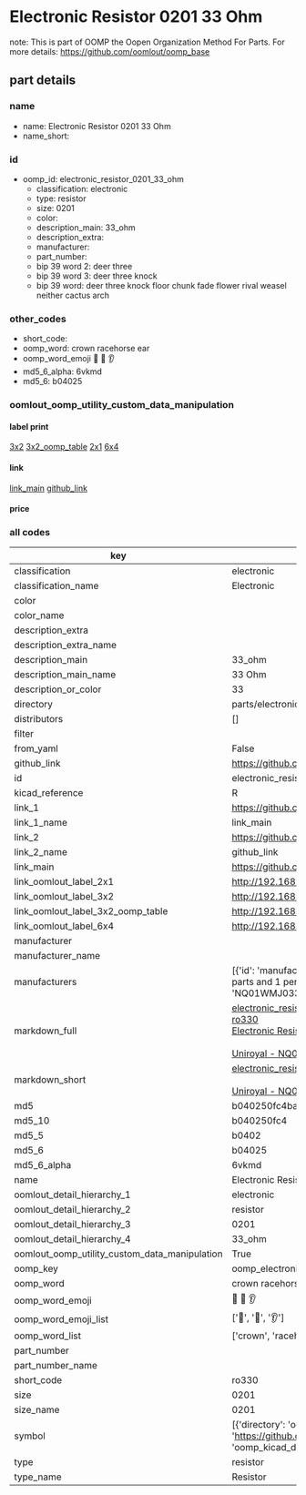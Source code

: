 # Electronic Resistor 0201 33 Ohm  

note: This is part of OOMP the Oopen Organization Method For Parts. For more details: https://github.com/oomlout/oomp_base

##  part details





### name
* name: Electronic Resistor 0201 33 Ohm
* name_short: 
### id
* oomp_id: electronic_resistor_0201_33_ohm
  * classification: electronic
  * type: resistor
  * size: 0201
  * color: 
  * description_main: 33_ohm
  * description_extra: 
  * manufacturer: 
  * part_number: 
  * bip 39 word 2: deer three
  * bip 39 word 3: deer three knock
  * bip 39 word: deer three knock floor chunk fade flower rival weasel neither cactus arch

### other_codes
* short_code: 
* oomp_word: crown racehorse ear
* oomp_word_emoji :crown: :racehorse: :ear:
* md5_6_alpha: 6vkmd
* md5_6: b04025






### oomlout_oomp_utility_custom_data_manipulation
#### label print
[3x2](http://192.168.1.245:1112/?label=oomp%206vkmd)
[3x2_oomp_table](http://192.168.1.107:1112/?label=oomp%206vkmd)
[2x1](http://192.168.1.242:1112/?label=oomp%206vkmd)
[6x4](http://192.168.1.55:1112/?label=oomp%206vkmd)    

#### link

[link_main](https://github.com/oomlout/oomlout_oomp_current_version_messy/tree/main/parts/electronic_resistor_0201_33_ohm) [github_link](https://github.com/oomlout/oomlout_oomp_part_src/tree/main/parts/electronic_resistor_0201_33_ohm)                             

#### price







### all codes 
| key | value |  
| --- | --- |  
| classification | electronic |  
| classification_name | Electronic |  
| color |  |  
| color_name |  |  
| description_extra |  |  
| description_extra_name |  |  
| description_main | 33_ohm |  
| description_main_name | 33 Ohm |  
| description_or_color | 33 |  
| directory | parts/electronic_resistor_0201_33_ohm |  
| distributors | [] |  
| filter |  |  
| from_yaml | False |  
| github_link | https://github.com/oomlout/oomlout_oomp_part_src/tree/main/parts/electronic_resistor_0201_33_ohm |  
| id | electronic_resistor_0201_33_ohm |  
| kicad_reference | R |  
| link_1 | https://github.com/oomlout/oomlout_oomp_current_version_messy/tree/main/parts/electronic_resistor_0201_33_ohm |  
| link_1_name | link_main |  
| link_2 | https://github.com/oomlout/oomlout_oomp_part_src/tree/main/parts/electronic_resistor_0201_33_ohm |  
| link_2_name | github_link |  
| link_main | https://github.com/oomlout/oomlout_oomp_current_version_messy/tree/main/parts/electronic_resistor_0201_33_ohm |  
| link_oomlout_label_2x1 | http://192.168.1.242:1112/?label=oomp%206vkmd |  
| link_oomlout_label_3x2 | http://192.168.1.245:1112/?label=oomp%206vkmd |  
| link_oomlout_label_3x2_oomp_table | http://192.168.1.107:1112/?label=oomp%206vkmd |  
| link_oomlout_label_6x4 | http://192.168.1.55:1112/?label=oomp%206vkmd |  
| manufacturer |  |  
| manufacturer_name |  |  
| manufacturers | [{'id': 'manufacturer_uniroyal', 'link': '', 'name': 'Uniroyal', 'note': {'reason': 'did this one first, but not in jlc pcb basic parts and 1 percent are and they are the same price', 'reason_short': 'not in jlc basic parts'}, 'part_number': 'NQ01WMJ0330TEE'}] |  
| markdown_full | [electronic_resistor_0201_33_ohm](https://github.com/oomlout/oomlout_oomp_current_version_messy/tree/main/parts/electronic_resistor_0201_33_ohm)<br>[ro330](https://github.com/oomlout/oomlout_oomp_current_version_messy/tree/main/parts/electronic_resistor_0201_33_ohm)<br>[Electronic Resistor 0201 33 Ohm](https://github.com/oomlout/oomlout_oomp_current_version_messy/tree/main/parts/electronic_resistor_0201_33_ohm)<br><br>[Uniroyal - NQ01WMJ0330TEE- not in jlc basic parts]() [(L)  ](https://www.lcsc.com/search?q=NQ01WMJ0330TEE)[(D)  ](https://www.digikey.com/en/products?keywords=NQ01WMJ0330TEE)[(M)  ](https://www.mouser.com/Search/Refine?Keyword=NQ01WMJ0330TEE)[(N)  ](https://www.newark.com/search?st=NQ01WMJ0330TEE)[(SZ)  ](https://so.szlcsc.com/global.html?k=NQ01WMJ0330TEE)<br> |  
| markdown_short | [electronic_resistor_0201_33_ohm](https://github.com/oomlout/oomlout_oomp_current_version_messy/tree/main/parts/electronic_resistor_0201_33_ohm)<br><br>[Uniroyal - NQ01WMJ0330TEE- not in jlc basic parts]() |  
| md5 | b040250fc4baab3147145596f7b841ca |  
| md5_10 | b040250fc4 |  
| md5_5 | b0402 |  
| md5_6 | b04025 |  
| md5_6_alpha | 6vkmd |  
| name | Electronic Resistor 0201 33 Ohm |  
| oomlout_detail_hierarchy_1 | electronic |  
| oomlout_detail_hierarchy_2 | resistor |  
| oomlout_detail_hierarchy_3 | 0201 |  
| oomlout_detail_hierarchy_4 | 33_ohm |  
| oomlout_oomp_utility_custom_data_manipulation | True |  
| oomp_key | oomp_electronic_resistor_0201_33_ohm |  
| oomp_word | crown racehorse ear |  
| oomp_word_emoji | :crown: :racehorse: :ear: |  
| oomp_word_emoji_list | [':crown:', ':racehorse:', ':ear:'] |  
| oomp_word_list | ['crown', 'racehorse', 'ear'] |  
| part_number |  |  
| part_number_name |  |  
| short_code | ro330 |  
| size | 0201 |  
| size_name | 0201 |  
| symbol | [{'directory': 'oomlout_oomp_symbol_bot/symbols/kicad_device_r//working/working.kicad_sym', 'index': 0, 'link': 'https://github.com/oomlout/oomlout_oomp_symbol_bot/tree/main/symbols/kicad_device_r', 'oomp_key': 'oomp_kicad_device_r'}] |  
| type | resistor |  
| type_name | Resistor |  
